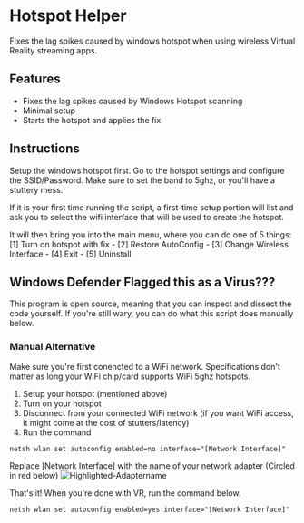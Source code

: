 # Hotspot Helper
Fixes the lag spikes caused by windows hotspot when using wireless Virtual Reality streaming apps.

## Features
- Fixes the lag spikes caused by Windows Hotspot scanning
- Minimal setup
- Starts the hotspot and applies the fix

## Instructions
Setup the windows hotspot first. Go to the hotspot settings and configure the SSID/Password. Make sure to set the band to 5ghz, or you'll have a stuttery mess.

If it is your first time running the script, a first-time setup portion will list and ask you to select the wifi interface that will be used to create the hotspot.

It will then bring you into the main menu, where you can do one of 5 things: [1] Turn on hotspot with fix - [2] Restore AutoConfig - [3] Change Wireless Interface - [4] Exit - [5] Uninstall

## Windows Defender Flagged this as a Virus???
This program is open source, meaning that you can inspect and dissect the code yourself. If you're still wary, you can do what this script does manually below. 

### Manual Alternative
Make sure you're first conencted to a WiFi network. Specifications don't matter as long your WiFi chip/card supports WiFi 5ghz hotspots.

1. Setup your hotspot (mentioned above)
2. Turn on your hotspot
3. Disconnect from your connected WiFi network (if you want WiFi access, it might come at the cost of stutters/latency)
4. Run the command
```
netsh wlan set autoconfig enabled=no interface="[Network Interface]"
```
Replace [Network Interface] with the name of your network adapter (Circled in red below) ![Highlighted-Adaptername](https://user-images.githubusercontent.com/64815861/113248316-88433e00-9271-11eb-9c9a-3d76927cf991.PNG)

That's it! When you're done with VR, run the command below.
```
netsh wlan set autoconfig enabled=yes interface="[Network Interface]"
```

